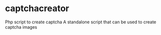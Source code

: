 # captchacreator
Php script to create captcha
  A standalone script that can be used to create captcha images 
